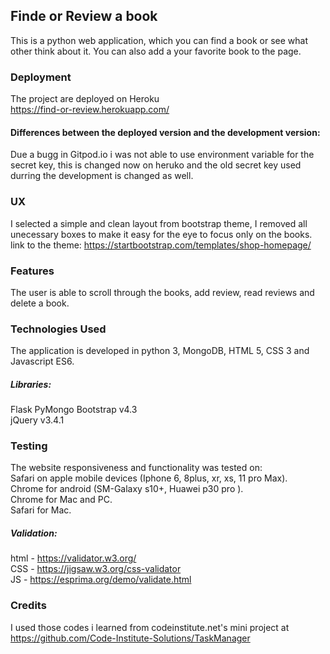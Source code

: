 ## Finde or Review a book
This is a python web application, 
which you can find a book or see what other think about it.
You can also add a your favorite book to the page.

### Deployment
The project are deployed on Heroku  
https://find-or-review.herokuapp.com/
#### Differences between the deployed version and the development version:
Due a bugg in Gitpod.io i was not able to use environment variable for the secret key,
this is changed now on heruko and the old secret key used durring the development is changed as well. 

### UX
I selected a simple and clean layout from bootstrap theme,
I removed all unecessary boxes to make it easy for the eye to focus only on the books.
link to the theme: https://startbootstrap.com/templates/shop-homepage/

### Features

The user is able to scroll through the books, add review, read reviews and delete a book.

### Technologies Used
The application is developed in python 3, MongoDB, HTML 5, CSS 3 and Javascript ES6.
##### Libraries:
Flask
PyMongo
Bootstrap v4.3  
jQuery v3.4.1

### Testing
The website responsiveness and functionality was tested on:  
Safari on apple mobile devices (Iphone 6, 8plus, xr, xs, 11 pro Max).  
Chrome for android (SM-Galaxy s10+, Huawei p30 pro ).  
Chrome for Mac and PC.  
Safari for Mac.

##### Validation:

html - https://validator.w3.org/  
CSS - https://jigsaw.w3.org/css-validator  
JS - https://esprima.org/demo/validate.html


### Credits
I used those codes i learned from codeinstitute.net's mini project at 
https://github.com/Code-Institute-Solutions/TaskManager
